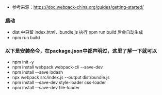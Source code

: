 * 参考来源：https://doc.webpack-china.org/guides/getting-started/

### 启动
* dist 中只留 index.html，bundle.js 执行 npm run build 后会自动生成
* npm run build

### 以下是安装命令，在package.json中都声明过，这里了解一下就可以
* npm init -y
* npm install webpack webpack-cli --save-dev
* npm install --save lodash
* npx webpack src/index.js --output dist/bundle.js
* npm install --save-dev style-loader css-loader
* npm install --save-dev file-loader
